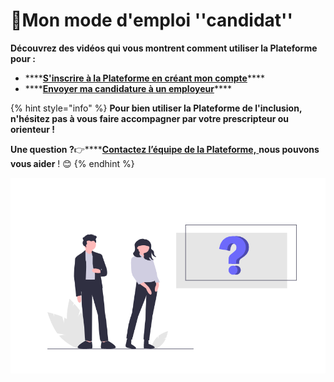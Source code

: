 # 📗Mon mode d'emploi ''candidat''

**Découvrez des vidéos qui vous montrent comment utiliser la Plateforme pour :**

* \*\*\*\*[**S'inscrire à la Plateforme en créant mon compte**](inscription-candidat.md)\*\*\*\*
* \*\*\*\*[**Envoyer ma candidature à un employeur**](envoyer-candidature.md)\*\*\*\*

{% hint style="info" %}
**Pour bien utiliser la Plateforme de l'inclusion, n'hésitez pas à vous faire accompagner par votre prescripteur ou orienteur !**

**Une question ?**👉\*\*\*\*[**Contactez l’équipe de la Plateforme,** ](https://assistance.inclusion.beta.gouv.fr/)**nous pouvons vous aider** ! 😊 
{% endhint %}

![](../.gitbook/assets/capture-de-cran-2020-06-26-a-17.24.07.png)

